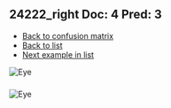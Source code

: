## 24222_right Doc: 4 Pred: 3
- [Back to confusion matrix](https://github.com/juliandewit/kaggle_retinopathy/blob/master/matrix.md)
- [Back to list](https://github.com/juliandewit/kaggle_retinopathy/blob/master/lists/43/list.md)
- [Next example in list](https://github.com/juliandewit/kaggle_retinopathy/blob/master/lists/43/24/24772_left.md)

![Eye](https://retinopaty.blob.core.windows.net/size1024/24222_right_4.jpeg)

### 

![Eye]()
